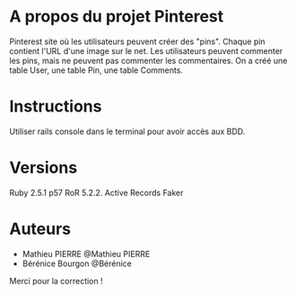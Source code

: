 # A propos du projet Pinterest
Pinterest site où les utilisateurs peuvent créer des "pins". Chaque pin contient l'URL d'une image sur le net. Les utilisateurs peuvent commenter les pins, mais ne peuvent pas commenter les commentaires. On a créé une table User, une table Pin, une table Comments. 

# Instructions
Utiliser rails console dans le terminal pour avoir accès aux BDD.

# Versions
Ruby 2.5.1 p57
RoR 5.2.2.
Active Records
Faker

# Auteurs
- Mathieu PIERRE @Mathieu PIERRE
- Bérénice Bourgon @Bérénice

Merci pour la correction !
